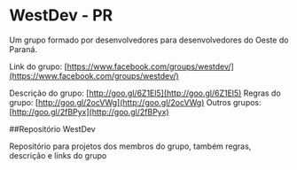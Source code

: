 # WestDev - PR

Um grupo formado por desenvolvedores para desenvolvedores do Oeste do Paraná.

Link do grupo: [https://www.facebook.com/groups/westdev/](https://www.facebook.com/groups/westdev/)

Descrição do grupo: [http://goo.gl/6Z1El5](http://goo.gl/6Z1El5)
Regras do grupo: [http://goo.gl/2ocVWg](http://goo.gl/2ocVWg)
Outros grupos: [http://goo.gl/2fBPyx](http://goo.gl/2fBPyx)

##Repositório WestDev

Repositório para projetos dos membros do grupo, também regras, descrição e links do grupo

